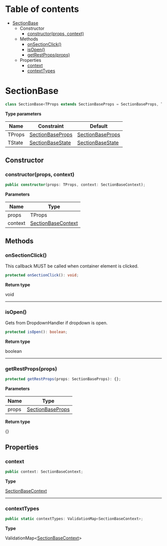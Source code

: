 # Table of contents

* [SectionBase][ClassDeclaration-2]
    * Constructor
        * [constructor(props, context)][Constructor-2]
    * Methods
        * [onSectionClick()][MethodDeclaration-17]
        * [isOpen()][MethodDeclaration-18]
        * [getRestProps(props)][MethodDeclaration-19]
    * Properties
        * [context][PropertyDeclaration-5]
        * [contextTypes][PropertyDeclaration-6]

# SectionBase

```typescript
class SectionBase<TProps extends SectionBaseProps = SectionBaseProps, TState extends SectionBaseState = SectionBaseState>
```

**Type parameters**

| Name   | Constraint                                 | Default                                    |
| ------ | ------------------------------------------ | ------------------------------------------ |
| TProps | [SectionBaseProps][InterfaceDeclaration-6] | [SectionBaseProps][InterfaceDeclaration-6] |
| TState | [SectionBaseState][InterfaceDeclaration-7] | [SectionBaseState][InterfaceDeclaration-7] |
## Constructor

### constructor(props, context)

```typescript
public constructor(props: TProps, context: SectionBaseContext);
```

**Parameters**

| Name    | Type                                         |
| ------- | -------------------------------------------- |
| props   | TProps                                       |
| context | [SectionBaseContext][InterfaceDeclaration-8] |

## Methods

### onSectionClick()

This callback MUST be called when container element is clicked.

```typescript
protected onSectionClick(): void;
```

**Return type**

void

----------

### isOpen()

Gets from DropdownHandler if dropdown is open.

```typescript
protected isOpen(): boolean;
```

**Return type**

boolean

----------

### getRestProps(props)

```typescript
protected getRestProps(props: SectionBaseProps): {};
```

**Parameters**

| Name  | Type                                       |
| ----- | ------------------------------------------ |
| props | [SectionBaseProps][InterfaceDeclaration-6] |

**Return type**

{}

## Properties

### context

```typescript
public context: SectionBaseContext;
```

**Type**

[SectionBaseContext][InterfaceDeclaration-8]

----------

### contextTypes

```typescript
public static contextTypes: ValidationMap<SectionBaseContext>;
```

**Type**

ValidationMap<[SectionBaseContext][InterfaceDeclaration-8]>

[ClassDeclaration-2]: sectionbase.md#sectionbase
[InterfaceDeclaration-6]: ../index.md#sectionbaseprops
[InterfaceDeclaration-6]: ../index.md#sectionbaseprops
[InterfaceDeclaration-7]: ../index.md#sectionbasestate
[InterfaceDeclaration-7]: ../index.md#sectionbasestate
[Constructor-2]: sectionbase.md#constructorprops-context
[InterfaceDeclaration-8]: ../index.md#sectionbasecontext
[MethodDeclaration-17]: sectionbase.md#onsectionclick
[MethodDeclaration-18]: sectionbase.md#isopen
[MethodDeclaration-19]: sectionbase.md#getrestpropsprops
[InterfaceDeclaration-6]: ../index.md#sectionbaseprops
[PropertyDeclaration-5]: sectionbase.md#context
[InterfaceDeclaration-8]: ../index.md#sectionbasecontext
[PropertyDeclaration-6]: sectionbase.md#contexttypes
[InterfaceDeclaration-8]: ../index.md#sectionbasecontext
